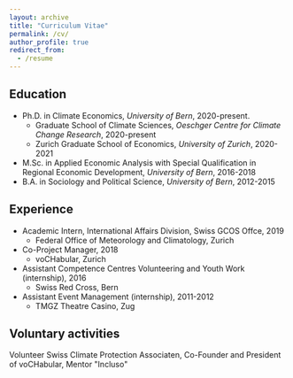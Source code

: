 ```yaml
---
layout: archive
title: "Curriculum Vitae"
permalink: /cv/
author_profile: true
redirect_from:
  - /resume
---
```



## Education
* Ph.D. in Climate Economics, *University of Bern*, 2020-present.
  * Graduate School of Climate Sciences, *Oeschger Centre for Climate Change Research*, 2020-present
  * Zurich Graduate School of Economics, *University of Zurich*, 2020-2021
* M.Sc. in Applied Economic Analysis with Special Qualification in Regional Economic Development, *University of Bern*, 2016-2018
* B.A. in Sociology and Political Science, *University of Bern*, 2012-2015


## Experience 
* Academic Intern, International Affairs Division, Swiss GCOS Offce, 2019 
  * Federal Office of Meteorology and Climatology, Zurich
* Co-Project Manager, 2018
   * voCHabular, Zurich
* Assistant Competence Centres Volunteering and Youth Work (internship), 2016
   * Swiss Red Cross, Bern
* Assistant Event Management (internship), 2011-2012
   * TMGZ Theatre Casino, Zug


## Voluntary activities
Volunteer Swiss Climate Protection Associaten, Co-Founder and President of voCHabular, Mentor "Incluso"
